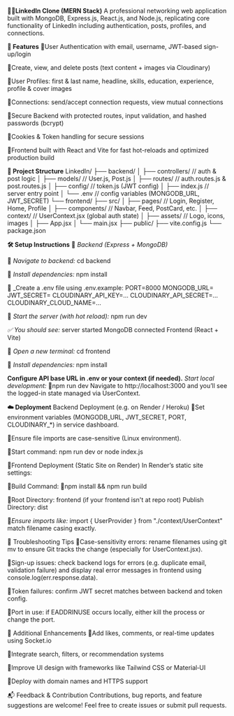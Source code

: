 🧑‍💼**LinkedIn Clone (MERN Stack)**
A professional networking web application built with MongoDB, Express.js, React.js, and Node.js, replicating core functionality of LinkedIn including authentication, posts, profiles, and connections.



**🚀 Features**
🔸User Authentication with email, username, JWT-based sign-up/login

🔸Create, view, and delete posts (text content + images via Cloudinary)

🔸User Profiles: first & last name, headline, skills, education, experience, profile & cover images

🔸Connections: send/accept connection requests, view mutual connections

🔸Secure Backend with protected routes, input validation, and hashed passwords (bcrypt)

🔸Cookies & Token handling for secure sessions

🔸Frontend built with React and Vite for fast hot-reloads and optimized production build

**📂 Project Structure**
LinkedIn/
├── backend/
│   ├── controllers/        // auth & post logic
│   ├── models/             // User.js, Post.js
│   ├── routes/             // auth.routes.js & post.routes.js
│   ├── config/             // token.js (JWT config)
│   ├── index.js            // server entry point
│   └── .env                // config variables (MONGODB_URL, JWT_SECRET)
└── frontend/
    ├── src/
    │   ├── pages/          // Login, Register, Home, Profile
    │   ├── components/     // Navbar, Feed, PostCard, etc.
    │   ├── context/        // UserContext.jsx (global auth state)
    │   ├── assets/         // Logo, icons, images
    │   ├── App.jsx
    │   └── main.jsx
    ├── public/
    ├── vite.config.js
    └── package.json




    
**🛠️ Setup Instructions**
🔸 _Backend (Express + MongoDB)_

🔸 _Navigate to backend:_
cd backend


🔸 _Install dependencies:_
npm install


🔸 _Create a .env file using .env.example:
PORT=8000
MONGODB_URL=<your Atlas connection string>
JWT_SECRET=<your secret>
CLOUDINARY_API_KEY=…
CLOUDINARY_API_SECRET=…
CLOUDINARY_CLOUD_NAME=…


🔸 _Start the server (with hot reload):_
npm run dev


_✅ You should see:_
server started
MongoDB connected
Frontend (React + Vite)



🔸 _Open a new terminal:_
cd frontend


🔸 _Install dependencies:_
npm install


**Configure API base URL in .env or your context (if needed).**
_Start local development:_
🔸npm run dev
Navigate to http://localhost:3000 and you’ll see the logged-in state managed via UserContext.

**☁️ Deployment**
Backend Deployment (e.g. on Render / Heroku)
🔸Set environment variables (MONGODB_URL, JWT_SECRET, PORT, CLOUDINARY_*) in service dashboard.

🔸Ensure file imports are case-sensitive (Linux environment).

🔸Start command: npm run dev or node index.js

🔸Frontend Deployment (Static Site on Render)
In Render’s static site settings:

🔸Build Command:
🔸npm install && npm run build


🔸Root Directory: frontend (if your frontend isn't at repo root)
Publish Directory: dist

🔸_Ensure imports like:_
import { UserProvider } from "./context/UserContext"
match filename casing exactly.

🧪 Troubleshooting Tips
🔹Case-sensitivity errors: rename filenames using git mv to ensure Git tracks the change (especially for UserContext.jsx).

🔹Sign-up issues: check backend logs for errors (e.g. duplicate email, validation failure) and display real error messages in frontend using console.log(err.response.data).

🔹Token failures: confirm JWT secret matches between backend and token config.

🔹Port in use: if EADDRINUSE occurs locally, either kill the process or change the port.

🧩 Additional Enhancements
🔹Add likes, comments, or real-time updates using Socket.io

🔹Integrate search, filters, or recommendation systems

🔹Improve UI design with frameworks like Tailwind CSS or Material‑UI

🔹Deploy with domain names and HTTPS support

📬 Feedback & Contribution
Contributions, bug reports, and feature suggestions are welcome!
Feel free to create issues or submit pull requests.

